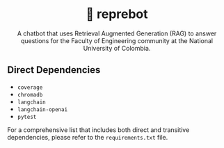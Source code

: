 <h1 align="center"> 🤖 reprebot </h1>

<div align="center">
  A chatbot that uses Retrieval Augmented Generation (RAG) to answer questions for the Faculty of Engineering community at the National University of Colombia.
</div>

## Direct Dependencies

- `coverage`
- `chromadb`
- `langchain`
- `langchain-openai`
- `pytest`

For a comprehensive list that includes both direct and transitive dependencies, please refer to the `requirements.txt` file.